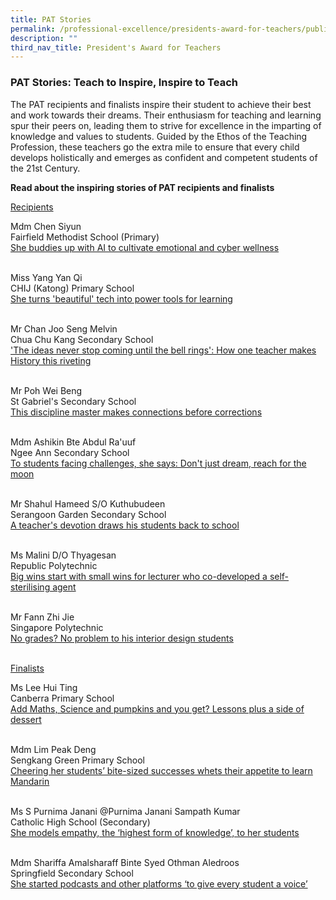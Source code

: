 ```yaml
---
title: PAT Stories
permalink: /professional-excellence/presidents-award-for-teachers/publication/
description: ""
third_nav_title: President's Award for Teachers
---
```

### PAT Stories: Teach to Inspire, Inspire to Teach

The PAT recipients and finalists inspire their student to achieve their best and work towards their dreams. Their enthusiasm for teaching and learning spur their peers on, leading them to strive for excellence in the imparting of knowledge and values to students.&nbsp;Guided by the Ethos of the Teaching Profession, these teachers go the extra mile to ensure that every child develops holistically and emerges as confident and competent students of the 21st&nbsp;Century.

**Read about the inspiring stories of PAT recipients and finalists**


<u>Recipients</u><br>
	
Mdm Chen Siyun<br>
Fairfield Methodist School (Primary)<br>
<a target="_blank" href="http://www.schoolbag.edu.sg/story/she-buddies-up-with-ai-to-cultivate-emotional-and-cyber-wellness">She buddies up with AI to cultivate emotional and cyber wellness</a><br><br>

Miss Yang Yan Qi<br>
CHIJ (Katong) Primary School<br>
<a target="_blank" href="http://www.schoolbag.edu.sg/story/she-turns-beautiful-tech-into-power-tools-for-learning"> She turns 'beautiful' tech into power tools for learning</a><br><br>

Mr Chan Joo Seng Melvin<br>
Chua Chu Kang Secondary School<br>
<a target="_blank" href="https://www.schoolbag.edu.sg/story/the-ideas-never-stop-coming-until-the-bell-rings-how-one-teacher-makes-history-this-riveting"> 'The ideas never stop coming until the bell rings': How one teacher makes History this riveting</a><br><br>

Mr Poh Wei Beng<br>
St Gabriel's Secondary School<br>
<a target="_blank" href="https://www.schoolbag.edu.sg/story/this-discipline-master-makes-connections-before-corrections"> This discipline master makes connections before corrections</a> <br><br>


Mdm Ashikin Bte Abdul Ra'uuf<br>
Ngee Ann Secondary School<br>
<a target="_blank" href="https://www.schoolbag.edu.sg/story/to-students-facing-challenges-she-says-don-t-just-dream-reach-for-the-moon"> To students facing challenges, she says: Don't just dream, reach for the moon </a><br><br>

Mr Shahul Hameed S/O Kuthubudeen<br>
Serangoon Garden Secondary School<br>
<a target="_blank" href="https://www.schoolbag.edu.sg/story/a-teacher-s-devotion-draws-his-students-back-to-school"> A teacher's devotion draws his students back to school</a><br><br>

Ms Malini D/O Thyagesan<br>
Republic Polytechnic<br>
<a target="_blank" href="https://www.schoolbag.edu.sg/story/big-wins-start-with-small-wins-for-lecturer-who-co-developed-a-self-sterilising-agent"> Big wins start with small wins for lecturer who co-developed a self-sterilising agent </a><br><br>

Mr Fann Zhi Jie<br>
Singapore Polytechnic<br>
<a target="_blank" href="https://www.schoolbag.edu.sg/story/no-grades-no-problem-to-his-interior-design-students"> No grades? No problem to his interior design students</a><br><br>

<u>Finalists</u><br>
	
Ms Lee Hui Ting<br>
Canberra Primary School<br>
<a target="_blank" href="https://www.schoolbag.edu.sg/story/add-maths-science-and-pumpkins-and-you-get-lessons-plus-a-side-of-dessert"> Add Maths, Science and pumpkins and you get? Lessons plus a side of dessert</a><br><br>

Mdm Lim Peak Deng<br>
Sengkang Green Primary School<br>
<a target="_blank" href="https://www.schoolbag.edu.sg/story/cheering-her-students-bite-sized-successes-whets-their-appetite-to-learn-mandarin">Cheering her students’ bite-sized successes whets their appetite to learn Mandarin</a><br><br>

Ms S Purnima Janani @Purnima Janani Sampath Kumar<br>
Catholic High School (Secondary)<br>
<a target="_blank" href="https://www.schoolbag.edu.sg/story/she-models-empathy-the-highest-form-of-knowledge-to-her-students">She models empathy, the ‘highest form of knowledge’, to her students</a><br><br>

Mdm Shariffa Amalsharaff Binte Syed Othman Aledroos<br>
Springfield Secondary School<br>
<a target="_blank" href="https://www.schoolbag.edu.sg/story/she-started-podcasts-and-other-platforms-to-give-every-student-a-voice"> She started podcasts and other platforms ‘to give every student a voice’</a><br><br>